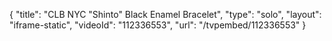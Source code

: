 {
    "title": "CLB NYC \"Shinto\" Black Enamel Bracelet",
    "type": "solo",
    "layout": "iframe-static",
    "videoId": "112336553",
    "url": "\/tvpembed\/112336553"
}